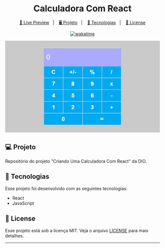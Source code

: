 <h1 align="center">
  Calculadora Com React
</h1>

<p align="center">
  <a href="">🔗 Live Preview</a>&nbsp;&nbsp;&nbsp;|&nbsp;&nbsp;&nbsp;
  <a href="#-projeto">🖥️ Projeto</a>&nbsp;&nbsp;&nbsp;|&nbsp;&nbsp;&nbsp;
  <a href="#-tecnologias">🚀 Tecnologias</a>&nbsp;&nbsp;&nbsp;|&nbsp;&nbsp;&nbsp;
  <a href="#-license">📝 License</a>
</p>

<p align="center">
    <a href="https://wakatime.com/badge/user/68660678-6b86-4b78-98df-f5f41a37e1bc/project/a8d359d8-084b-4a1c-971b-c357d88d0685"><img src="https://wakatime.com/badge/user/68660678-6b86-4b78-98df-f5f41a37e1bc/project/a8d359d8-084b-4a1c-971b-c357d88d0685.svg" alt="wakatime"></a>
</p>

![Preview](./assets/preview.jpg)

## 💻 Projeto

Repositório do projeto "Criando Uma Calculadora Com React" da DIO.

## 🚀 Tecnologias

Esse projeto foi desenvolvido com as seguintes tecnologias:

- React
- JavaScript

## 📝 License

Esse projeto está sob a licença MIT. Veja o arquivo [LICENSE](LICENSE) para mais detalhes.

---
